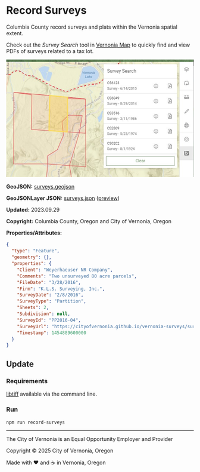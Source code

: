 # Record Surveys

Columbia County record surveys and plats within the Vernonia spatial extent.

Check out the _Survey Search_ tool in [Vernonia Map](https://map.vernonia-or.gov/) to quickly find and view PDFs of surveys related to a tax lot.

![Survey Search](screenshot.jpg 'Survey Search')

**GeoJSON:** [surveys.geojson](surveys.geojson)

**GeoJSONLayer JSON:** [surveys.json](surveys.json) ([preview](../preview.html?geojson=https%3A%2F%2Fcityofvernonia.github.io%2Fgeospatial-data%2Frecord-surveys%2Fsurveys.json))

**Updated:** 2023.09.29

**Copyright:** Columbia County, Oregon and City of Vernonia, Oregon

**Properties/Attributes:**

```json
{
  "type": "Feature",
  "geometry": {},
  "properties": {
    "Client": "Weyerhaeuser NR Company",
    "Comments": "Two unsurveyed 80 acre parcels",
    "FileDate": "3/28/2016",
    "Firm": "K.L.S. Surveying, Inc.",
    "SurveyDate": "2/8/2016",
    "SurveyType": "Partition",
    "Sheets": 2,
    "Subdivision": null,
    "SurveyId": "PP2016-04",
    "SurveyUrl": "https://cityofvernonia.github.io/vernonia-surveys/surveys/PP2016-04.pdf",
    "Timestamp": 1454889600000
  }
}
```

## Update

### Requirements

[libtiff](http://www.libtiff.org/) available via the command line.

### Run

```shell
npm run record-surveys
```

***

The City of Vernonia is an Equal Opportunity Employer and Provider

Copyright © 2025 City of Vernonia, Oregon

Made with :heart: and :coffee: in Vernonia, Oregon
